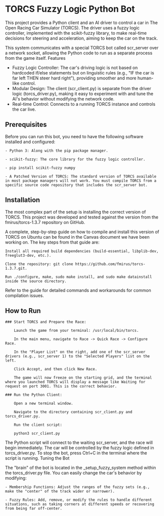 # TORCS Fuzzy Logic Python Bot

This project provides a Python client and an AI driver to control a car in The Open Racing Car Simulator (TORCS). The driver uses a fuzzy logic controller, implemented with the scikit-fuzzy library, to make real-time decisions for steering and acceleration, aiming to keep the car on the track.

This system communicates with a special TORCS bot called scr_server over a network socket, allowing the Python code to run as a separate process from the game itself.
Features

- Fuzzy Logic Controller: The car's driving logic is not based on hardcoded if/else statements but on linguistic rules (e.g., "IF the car is far left THEN steer hard right"), providing smoother and more human-like control.
- Modular Design: The client (scr_client.py) is separate from the driver logic (torcs_driver.py), making it easy to experiment with and tune the AI's behavior without modifying the network code.
- Real-time Control: Connects to a running TORCS instance and controls the car live.

## Prerequisites

Before you can run this bot, you need to have the following software installed and configured:

    - Python 3: Along with the pip package manager.

    - scikit-fuzzy: The core library for the fuzzy logic controller.

    - pip install scikit-fuzzy numpy

    - A Patched Version of TORCS: The standard version of TORCS available in most package managers will not work. You must compile TORCS from a specific source code repository that includes the scr_server bot.

## Installation

The most complex part of the setup is installing the correct version of TORCS. This project was developed and tested against the version from the fmirus/torcs-1.3.7 repository on GitHub.

A complete, step-by-step guide on how to compile and install this version of TORCS on Ubuntu can be found in the Canvas document we have been working on. The key steps from that guide are:

    Install all required build dependencies (build-essential, libplib-dev, freeglut3-dev, etc.).

    Clone the repository: git clone https://github.com/fmirus/torcs-1.3.7.git.

    Run ./configure, make, sudo make install, and sudo make datainstall inside the source directory.

Refer to the guide for detailed commands and workarounds for common compilation issues.

## How to Run

    ### Start TORCS and Prepare the Race:

        Launch the game from your terminal: /usr/local/bin/torcs.

        In the main menu, navigate to Race -> Quick Race -> Configure Race.

        In the "Player List" on the right, add one of the scr_server drivers (e.g., scr_server 1) to the "Selected Players" list on the left.

        Click Accept, and then click New Race.

        The game will now freeze on the starting grid, and the terminal where you launched TORCS will display a message like Waiting for request on port 3001. This is the correct behavior.

    ### Run the Python Client:

        Open a new terminal window.

        Navigate to the directory containing scr_client.py and torcs_driver.py.

        Run the client script:

        python3 scr_client.py

The Python script will connect to the waiting scr_server, and the race will begin immediately. The car will be controlled by the fuzzy logic defined in torcs_driver.py. To stop the bot, press Ctrl+C in the terminal where the script is running.
Tuning the Bot

The "brain" of the bot is located in the \_setup_fuzzy_system method within the torcs_driver.py file. You can easily change the car's behavior by modifying:

    - Membership Functions: Adjust the ranges of the fuzzy sets (e.g., make the "center" of the track wider or narrower).

    - Fuzzy Rules: Add, remove, or modify the rules to handle different situations, such as taking corners at different speeds or recovering from being far off-center.
